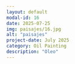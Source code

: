 ```yaml
---
layout: default
modal-id: 16
date: 2025-07-25
img: paisajes/16.jpg
alt: "paisajes"
project-date: July 2025
category: Oil Painting
description: "Oleo"
---
```

